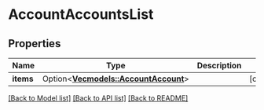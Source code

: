 # AccountAccountsList

## Properties

Name | Type | Description | Notes
------------ | ------------- | ------------- | -------------
**items** | Option<[**Vec<models::AccountAccount>**](accountAccount.md)> |  | [optional]

[[Back to Model list]](../README.md#documentation-for-models) [[Back to API list]](../README.md#documentation-for-api-endpoints) [[Back to README]](../README.md)



